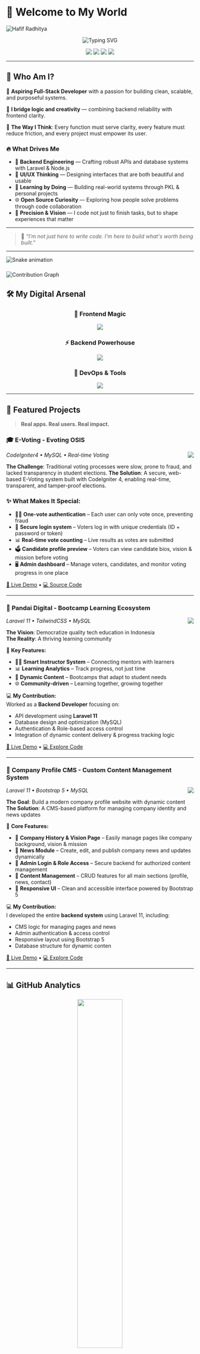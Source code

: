 # 🌟 Welcome to My World

![Hafif Radhitya](/img/banner-github-hafifradhitya.png)

<div align="center">
  <img src="https://readme-typing-svg.herokuapp.com?font=Poppins&weight=600&size=28&pause=1000&color=667EEA&center=true&vCenter=true&width=900&height=60&lines=Backend+Developer;Web+Developer+Enthusiast;Linux+Ubuntu+Enthusiast;Github+Collaboration+Experience" alt="Typing SVG" />
</div>

<p align="center">
  <a href="https://github.com/hafifradhitya"><img src="https://img.shields.io/github/followers/hafifradhitya?label=Followers&style=for-the-badge&logo=github&color=667EEA"></a>
  <a href="https://portofolio-radhityahafif.vercel.app/"><img src="https://img.shields.io/badge/Portfolio-LIVE-success?style=for-the-badge&logo=vercel&logoColor=white" /></a>
  <a href="mailto:hafifradhityaofficial@gmail.com"><img src="https://img.shields.io/badge/Gmail-Let's%20Talk-red?style=for-the-badge&logo=gmail&logoColor=white" /></a>
  <a href="https://linkedin.com/in/radhitya-hafif"><img src="https://img.shields.io/badge/LinkedIn-Connect-blue?style=for-the-badge&logo=linkedin&logoColor=white" /></a>
</p>

---

## 🎯 Who Am I?

🚀 **Aspiring Full-Stack Developer** with a passion for building clean, scalable, and purposeful systems.

🧩 **I bridge logic and creativity** — combining backend reliability with frontend clarity.

🧠 **The Way I Think**: Every function must serve clarity, every feature must reduce friction, and every project must empower its user.

### 🔥 What Drives Me

- 🧱 **Backend Engineering** — Crafting robust APIs and database systems with Laravel & Node.js  
- 🎨 **UI/UX Thinking** — Designing interfaces that are both beautiful and usable  
- 🚀 **Learning by Doing** — Building real-world systems through PKL & personal projects  
- 🌐 **Open Source Curiosity** — Exploring how people solve problems through code collaboration  
- 🎯 **Precision & Vision** — I code not just to finish tasks, but to shape experiences that matter

---

> 💬 *“I'm not just here to write code. I'm here to build what's worth being built.”*


---

<img src="https://raw.githubusercontent.com/hafifradhitya/hafifradhitya/output/snake.svg" alt="Snake animation" />

###

<picture>
  <source media="(prefers-color-scheme: dark)" srcset="https://raw.githubusercontent.com/hafifradhitya/hafifradhitya/output/pacman-contribution-graph-dark.svg">
  <source media="(prefers-color-scheme: light)" srcset="https://raw.githubusercontent.com/hafifradhitya/hafifradhitya/output/pacman-contribution-graph-light.svg">
  <img alt="Contribution Graph" src="https://raw.githubusercontent.com/hafifradhitya/hafifradhitya/output/pacman-contribution-graph-light.svg">
</picture>


###

## 🛠️ My Digital Arsenal

<div align="center">
  
### 🎨 Frontend Magic  
<img src="https://skillicons.dev/icons?i=nextjs,react,tailwind,js,ts,html,css,bootstrap,vite,figma" />

### ⚡ Backend Powerhouse  
<img src="https://skillicons.dev/icons?i=laravel,nodejs,express,php,python,java,mysql,mongodb" />

### 🚀 DevOps & Tools  
<img src="https://skillicons.dev/icons?i=git,github,vscode,postman,vercel" />

</div>


---

## 🌟 Featured Projects

> **Real apps. Real users. Real impact.**

### 🎓 **E-Voting** - Evoting OSIS
<img align="right" src="https://img.shields.io/badge/STATUS-PRIVATE-lightgrey?style=for-the-badge"/>

*CodeIgniter4 • MySQL • Real-time Voting*

**The Challenge**: Traditional voting processes were slow, prone to fraud, and lacked transparency in student elections.
**The Solution**: A secure, web-based E-Voting system built with CodeIgniter 4, enabling real-time, transparent, and tamper-proof elections.

### ✨ What Makes It Special:

- 🧑‍💻 **One-vote authentication** – Each user can only vote once, preventing fraud  
- 🔐 **Secure login system** – Voters log in with unique credentials (ID + password or token)  
- 📊 **Real-time vote counting** – Live results as votes are submitted  
- 🗳️ **Candidate profile preview** – Voters can view candidate bios, vision & mission before voting  
- 🖥️ **Admin dashboard** – Manage voters, candidates, and monitor voting progress in one place


[🚀 Live Demo](#) • [💻 Source Code](https://github.com/hafifradhitya/evoting-app)

---

### 🧠 **Pandai Digital** - Bootcamp Learning Ecosystem
<img align="right" src="https://img.shields.io/badge/STATUS-PRIVATE-lightgrey?style=for-the-badge"/>

*Laravel 11 • TailwindCSS • MySQL*

**The Vision**: Democratize quality tech education in Indonesia  
**The Reality**: A thriving learning community  

🎯 **Key Features:**
- 🧑‍🏫 **Smart Instructor System** – Connecting mentors with learners  
- 📊 **Learning Analytics** – Track progress, not just time  
- 🔄 **Dynamic Content** – Bootcamps that adapt to student needs  
- 🌐 **Community-driven** – Learning together, growing together  

💻 **My Contribution:**  
Worked as a **Backend Developer** focusing on:
- API development using **Laravel 11**
- Database design and optimization (MySQL)
- Authentication & Role-based access control
- Integration of dynamic content delivery & progress tracking logic

[🔗 Live Demo](#) • [💻 Explore Code](https://github.com/hafifradhitya/pandai-digital)


---

### 🏢 **Company Profile CMS** - Custom Content Management System
<img align="right" src="https://img.shields.io/badge/STATUS-PRIVATE-lightgrey?style=for-the-badge"/>

*Laravel 11 • Bootstrap 5 • MySQL*

**The Goal**: Build a modern company profile website with dynamic content  
**The Solution**: A CMS-based platform for managing company identity and news updates

🧩 **Core Features:**
- 🏢 **Company History & Vision Page** – Easily manage pages like company background, vision & mission  
- 📰 **News Module** – Create, edit, and publish company news and updates dynamically  
- 🔐 **Admin Login & Role Access** – Secure backend for authorized content management  
- 📂 **Content Management** – CRUD features for all main sections (profile, news, contact)  
- 🎨 **Responsive UI** – Clean and accessible interface powered by Bootstrap 5

💻 **My Contribution:**  
I developed the entire **backend system** using Laravel 11, including:
- CMS logic for managing pages and news  
- Admin authentication & access control  
- Responsive layout using Bootstrap 5  
- Database structure for dynamic conten

[🔗 Live Demo](#) • [💻 Explore Code](https://github.com/hafifradhitya/pandai-digital)

---

## 📊 GitHub Analytics

<div align="center">
  <img src="https://github-readme-stats.vercel.app/api?username=hafifradhitya&show_icons=true&theme=github_dark&hide_title=false&count_private=true&include_all_commits=true&custom_title=hafifradhitya's%20GitHub%20Stats" width="49%" />
</div>

<div align="center">
  <img src="https://github-profile-summary-cards.vercel.app/api/cards/profile-details?username=hafifradhitya&theme=github_dark" />
</div>

<div align="center">
  <img src="https://github-readme-activity-graph.vercel.app/graph?username=hafifradhitya&theme=github-compact&hide_border=true&area=true" alt="GitHub Activity Graph" />
</div>

---

## 🌱 What's Next on My Journey

```typescript
interface DeveloperGoals {
  immediate: string[];
  learning: string[];
  building: string[];
  impact: string[];
}

const myRoadmap2025: DeveloperGoals = {
  immediate: [
    "💼 Build a Payroll System for Employee Management",
    "🎨 Master advanced CSS animations and micro-interactions to improve UX",
    "📱 Deepen understanding and hands-on experience in building mobile apps using React Native"
  ],
  learning: [
    "🤖 Learn how to integrate Artificial Intelligence or Machine Learning into web applications",
    "🛡️ Explore Cybersecurity fundamentals using Linux-based systems",
    "🌐 Understand the basic concepts of Web3 and blockchain technologies"
  ],
  building: [
    "🚀 Open-source UI component library",
    "📚 Developer learning platform",
    "🤝 Community management tools"
  ],
  impact: [
    "🌍 Learn 100+ technologies in 2025",
    "📝 Write technical articles that matter",
    "🎯 Launch products that solve real problems"
  ]
};
```

---

## 🤝 Let’s Create Something Extraordinary Together

<div align="center">

### 💬 I’m all in for conversations about:  
**💡 Bold Ideas** • **🧠 Smart Solutions** • **🤝 Creative Collabs** • **📖 Tech Wisdom**

### 📬 Get in Touch:  
**📧 Shoot me an email** to kick off a project | **💼 Connect on LinkedIn** for serious networking | **🌐 Explore my portfolio** to see what I’ve been building

</div>

---

<img src="https://komarev.com/ghpvc/?username=hafifradhitya&label=Profile%20Views&color=667EEA&style=for-the-badge" alt="Profile Views" />

</div>

---

<div align="center">
  <img src="https://readme-typing-svg.herokuapp.com?font=Poppins&size=16&pause=1000&color=667EEA&center=true&vCenter=true&width=600&height=40&lines=%F0%9F%91%81%EF%B8%8F%E2%80%8D%F0%9F%97%A8%EF%B8%8F+Seen+enough.+Now+let's+build+better.+%E2%9A%99%EF%B8%8F" alt="Typing SVG" />
</div>